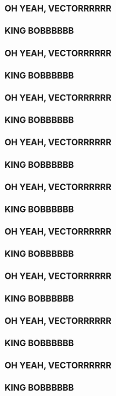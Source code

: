 # OH YEAH, VECTORRRRRR
# KING BOBBBBBB
# OH YEAH, VECTORRRRRR
# KING BOBBBBBB
# OH YEAH, VECTORRRRRR
# KING BOBBBBBB
# OH YEAH, VECTORRRRRR
# KING BOBBBBBB
# OH YEAH, VECTORRRRRR
# KING BOBBBBBB
# OH YEAH, VECTORRRRRR
# KING BOBBBBBB
# OH YEAH, VECTORRRRRR
# KING BOBBBBBB
# OH YEAH, VECTORRRRRR
# KING BOBBBBBB
# OH YEAH, VECTORRRRRR
# KING BOBBBBBB